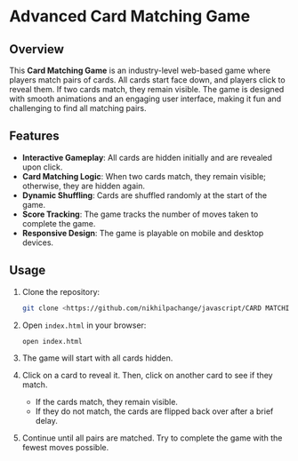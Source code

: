 # Advanced Card Matching Game

## Overview
This **Card Matching Game** is an industry-level web-based game where players match pairs of cards. All cards start face down, and players click to reveal them. If two cards match, they remain visible. The game is designed with smooth animations and an engaging user interface, making it fun and challenging to find all matching pairs.

## Features
- **Interactive Gameplay**: All cards are hidden initially and are revealed upon click.
- **Card Matching Logic**: When two cards match, they remain visible; otherwise, they are hidden again.
- **Dynamic Shuffling**: Cards are shuffled randomly at the start of the game.
- **Score Tracking**: The game tracks the number of moves taken to complete the game.
- **Responsive Design**: The game is playable on mobile and desktop devices.

## Usage
1. Clone the repository:
    ```bash
    git clone <https://github.com/nikhilpachange/javascript/CARD MATCHING GAME>
    ```

2. Open `index.html` in your browser:
    ```bash
    open index.html
    ```

3. The game will start with all cards hidden.

4. Click on a card to reveal it. Then, click on another card to see if they match.
   - If the cards match, they remain visible.
   - If they do not match, the cards are flipped back over after a brief delay.

5. Continue until all pairs are matched. Try to complete the game with the fewest moves possible.

